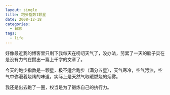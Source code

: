 ```yaml
---
layout: single
title: 跑步指数1颗星
date: 2008-12-18
categories:
  - 日志
tags:
  - life
---
```


好像最近我的博客里只剩下我每天在唠叨天气了，没办法，劳累了一天的脑子实在是没有力气在攒出一篇上千字的文章了。

今天的跑步指数是一颗星，极不适合跑步（满分五星），天气寒冷，空气污浊，空气中弥漫着烧烤的味道，实际上是天然气取暖燃烧的烟雾。

我还是出去跑了一圈，权当是为了锻炼自己的执行力。
